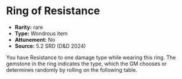 
# Ring of Resistance

* **Rarity:** rare
* **Type:** Wondrous item
* **Attunement:** No
* **Source:** 5.2 SRD (D&D 2024)


You have Resistance to one damage type while wearing this ring. The gemstone in the ring indicates the type, which the GM chooses or determines randomly by rolling on the following table.
